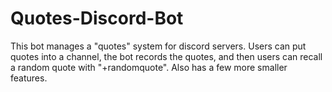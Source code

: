 # Quotes-Discord-Bot

This bot manages a "quotes" system for discord servers. Users can put quotes into a channel, the bot records the quotes, and then users can recall a random quote with "+randomquote". Also has a few more smaller features.
